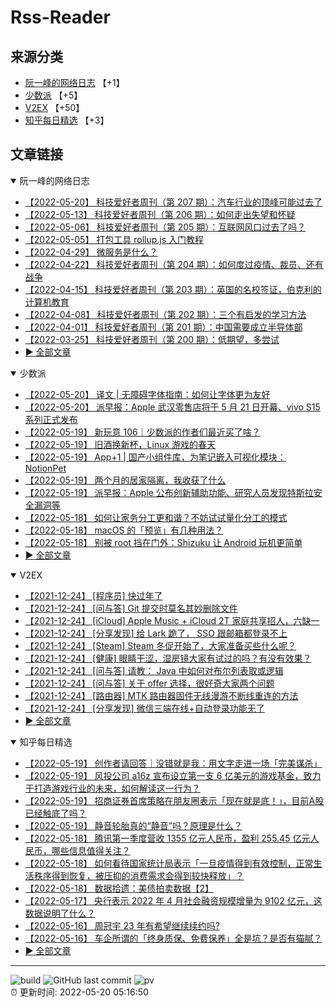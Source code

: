 # Rss-Reader

## 来源分类

* [阮一峰的网络日志](#阮一峰的网络日志) 【+1】
* [少数派](#少数派) 【+5】
* [V2EX](#V2EX) 【+50】
* [知乎每日精选](#知乎每日精选) 【+3】

## 文章链接

<details open>
    <summary id="阮一峰的网络日志">
     阮一峰的网络日志
    </summary>


* [【2022-05-20】 科技爱好者周刊（第 207 期）：汽车行业的顶峰可能过去了](http://www.ruanyifeng.com/blog/2022/05/weekly-issue-207.html)
* [【2022-05-13】 科技爱好者周刊（第 206 期）：如何走出失望和怀疑](http://www.ruanyifeng.com/blog/2022/05/weekly-issue-206.html)
* [【2022-05-06】 科技爱好者周刊（第 205 期）：互联网风口过去了吗？](http://www.ruanyifeng.com/blog/2022/05/weekly-issue-205.html)
* [【2022-05-05】 打包工具 rollup.js 入门教程](http://www.ruanyifeng.com/blog/2022/05/rollup.html)
* [【2022-04-29】 微服务是什么？](http://www.ruanyifeng.com/blog/2022/04/microservice.html)
* [【2022-04-22】 科技爱好者周刊（第 204 期）：如何度过疫情、裁员、还有战争](http://www.ruanyifeng.com/blog/2022/04/weekly-issue-204.html)
* [【2022-04-15】 科技爱好者周刊（第 203 期）：英国的名校签证，伯克利的计算机教育](http://www.ruanyifeng.com/blog/2022/04/weekly-issue-203.html)
* [【2022-04-08】 科技爱好者周刊（第 202 期）：三个有启发的学习方法](http://www.ruanyifeng.com/blog/2022/04/weekly-issue-202.html)
* [【2022-04-01】 科技爱好者周刊（第 201 期）：中国需要成立半导体部](http://www.ruanyifeng.com/blog/2022/04/weekly-issue-201.html)
* [【2022-03-25】 科技爱好者周刊（第 200 期）：低期望，多尝试](http://www.ruanyifeng.com/blog/2022/03/weekly-issue-200.html)
* [:arrow_forward: 全部文章](data/阮一峰的网络日志.md)
</details>

<details open>
    <summary id="少数派">
     少数派
    </summary>


* [【2022-05-20】 译文 | 无障碍字体指南：如何让字体更为友好](https://sspai.com/post/73290)
* [【2022-05-20】 派早报：Apple 武汉零售店将于 5 月 21 日开幕、vivo S15 系列正式发布](https://sspai.com/post/73318)
* [【2022-05-19】 新玩意 106｜少数派的作者们最近买了啥？](https://sspai.com/post/73311)
* [【2022-05-19】 旧酒换新杯，Linux 游戏的春天](https://sspai.com/post/73238)
* [【2022-05-19】 App+1 | 国产小组件库，为笔记嵌入可视化模块：NotionPet](https://sspai.com/post/73211)
* [【2022-05-19】 两个月的居家隔离，我收获了什么](https://sspai.com/post/73240)
* [【2022-05-19】 派早报：Apple 公布创新辅助功能、研究人员发现特斯拉安全漏洞等](https://sspai.com/post/73300)
* [【2022-05-18】 如何让家务分工更和谐？不妨试试量化分工的模式](https://sspai.com/post/73229)
* [【2022-05-18】 macOS 的「预览」有几种用法？](https://sspai.com/post/73291)
* [【2022-05-18】 别被 root 挡在门外：Shizuku 让 Android 玩机更简单](https://sspai.com/post/73294)
* [:arrow_forward: 全部文章](data/少数派.md)
</details>

<details open>
    <summary id="V2EX">
     V2EX
    </summary>


* [【2021-12-24】 [程序员] 快过年了](https://www.v2ex.com/t/824201)
* [【2021-12-24】 [问与答] Git 提交时莫名其妙删除文件](https://www.v2ex.com/t/824200)
* [【2021-12-24】 [iCloud] Apple Music + iCloud 2T 家庭共享招人，六缺一](https://www.v2ex.com/t/824199)
* [【2021-12-24】 [分享发现] 给 Lark 跪了， SSO 跟邮箱都登录不上](https://www.v2ex.com/t/824198)
* [【2021-12-24】 [Steam] Steam 冬促开始了，大家准备买些什么呢？](https://www.v2ex.com/t/824197)
* [【2021-12-24】 [健康] 眼睛干涩，湿房镜大家有试过的吗？有没有效果？](https://www.v2ex.com/t/824196)
* [【2021-12-24】 [问与答] 请教： Java 中如何对布尔列表取或逻辑](https://www.v2ex.com/t/824194)
* [【2021-12-24】 [问与答] 关于 offer 选择，很好奇大家两个问题](https://www.v2ex.com/t/824192)
* [【2021-12-24】 [路由器] MTK 路由器固件无线漫游不断线重连的方法](https://www.v2ex.com/t/824191)
* [【2021-12-24】 [分享发现] 微信三端在线+自动登录功能无了](https://www.v2ex.com/t/824190)
* [:arrow_forward: 全部文章](data/V2EX.md)
</details>

<details open>
    <summary id="知乎每日精选">
     知乎每日精选
    </summary>


* [【2022-05-19】 创作者请回答｜没错就是我：用文字走进一场「完美谋杀」](http://zhuanlan.zhihu.com/p/516827572?utm_campaign=rss&utm_medium=rss&utm_source=rss&utm_content=title)
* [【2022-05-19】 风投公司 a16z 宣布设立第一支 6 亿美元的游戏基金，致力于打造游戏行业的未来，如何解读这一行为？](http://www.zhihu.com/question/533526443/answer/2492571900?utm_campaign=rss&utm_medium=rss&utm_source=rss&utm_content=title)
* [【2022-05-19】 招商证券首席策略在朋友圈表示「现在就是底！」，目前A股已经触底了吗？](http://www.zhihu.com/question/529425809/answer/2459157917?utm_campaign=rss&utm_medium=rss&utm_source=rss&utm_content=title)
* [【2022-05-19】 静音轮胎真的“静音”吗？原理是什么？](http://www.zhihu.com/question/54960847/answer/2491235528?utm_campaign=rss&utm_medium=rss&utm_source=rss&utm_content=title)
* [【2022-05-18】 腾讯第一季度营收 1355 亿元人民币，盈利 255.45 亿元人民币，哪些信息值得关注？](http://www.zhihu.com/question/533433320/answer/2491246001?utm_campaign=rss&utm_medium=rss&utm_source=rss&utm_content=title)
* [【2022-05-18】 如何看待国家统计局表示「一旦疫情得到有效控制，正常生活秩序得到恢复，被压抑的消费需求会得到较快释放」？](http://www.zhihu.com/question/533037443/answer/2490856319?utm_campaign=rss&utm_medium=rss&utm_source=rss&utm_content=title)
* [【2022-05-18】 数据拾遗：美债拍卖数据【2】](http://zhuanlan.zhihu.com/p/516037009?utm_campaign=rss&utm_medium=rss&utm_source=rss&utm_content=title)
* [【2022-05-17】 央行表示 2022 年 4 月社会融资规模增量为 9102 亿元，这数据说明了什么？](http://www.zhihu.com/question/532654339/answer/2486648045?utm_campaign=rss&utm_medium=rss&utm_source=rss&utm_content=title)
* [【2022-05-16】 周冠宇 23 年有希望继续续约吗?](http://www.zhihu.com/question/527084204/answer/2482776911?utm_campaign=rss&utm_medium=rss&utm_source=rss&utm_content=title)
* [【2022-05-16】 车企所谓的「终身质保、免费保养」全是坑？是否有猫腻？](http://www.zhihu.com/question/531597174/answer/2487467684?utm_campaign=rss&utm_medium=rss&utm_source=rss&utm_content=title)
* [:arrow_forward: 全部文章](data/知乎每日精选.md)
</details>


---

![build](https://github.com/LikaiLee/rss-reader/workflows/rss%20reader/badge.svg)
![GitHub last commit](https://img.shields.io/github/last-commit/likailee/rss-reader)
![pv](https://pageview.vercel.app/?github_user=likailee) <br>
:alarm_clock: 更新时间: 2022-05-20 05:16:50